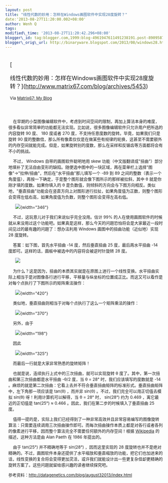 ```yaml
--- 
layout: post 
title: "线性代数的妙用：怎样在Windows画图软件中实现28度旋转？" 
date:'2013-08-27T11:20:00.002+08:00' 
author: Wenh Q
tags:
modified\_time: '2013-08-27T11:20:42.296+08:00' 
blogger\_id: tag:blogger.com,1999:blog-4961947611491238191.post-8909587641181689359
blogger\_orig\_url: http://binaryware.blogspot.com/2013/08/windows28.html
---
```

<div style="margin: 10px; padding: 5px;">

<div style="font-size: 18px;">

[

线性代数的妙用：怎样在Windows画图软件中实现28度旋转？](http://www.matrix67.com/blog/archives/5453)

</div>

<div style="font-size: 13px;">

Via [Matrix67: My Blog](http://www.matrix67.com/blog)

</div>

</div>

<div style="font-size: 13px; padding: 15px 0 10px 10px;">

    在早期的小型图像编辑软件中，考虑到时间空间的限制，再加上算法本身的难度，很多看似非常简单的功能都无法实现。比如说，很多图像编辑软件只允许用户把所选的内容旋转
90 度、 180 度或者 270 度，不支持任意度数的旋转。毕竟，如果我们只是旋转
90
度的整数倍，那么所有像素仅仅是在做某些有规律的轮换，这甚至不需要额外的内存空间就能完成。但是，如果旋转别的度数，那么在采样和反锯齿等方面都将会有不小的挑战。

    不过， Windows 自带的画图软件聪明地用 skew
功能（中文版翻译成"扭曲"）部分地填补了无法自由变形的缺陷。随便选中图中的一块区域，再在菜单栏上选择"图像"→"拉伸/扭曲"，然后在"水平扭曲"那儿填写一个
-89 到 89
之间的整数（表示一个角度值），再按一下确定，于是整个图形就会像下图所示的那样被拉斜，其中
θ 就是你刚才填的度数。如果你填入的 θ
是负数值，则倾斜的方向会与下图方向相反。类似地，"垂直扭曲"功能会在竖直方向上对图形进行拉扯，如果角度值为正数，则整个图形会变得左低右高，如果角度值为负数，则整个图形会变得左高右低。

      ![](http://www.matrix67.com/blogimage_2013/201308251.png){width="346"}

    不过，这玩意儿对于我们来说似乎完全没用。估计 99%
的人在使用画图软件的时候就从来没用过这个功能吧。如果真是这样，那么今天的问题恐怕将会是大家最近一段时间见过的最有趣的问题了：想办法利用
Windows 画图中的扭曲功能（近似地）实现 28 度旋转。







    答案：如下图，首先水平扭曲 -14 度，然后垂直扭曲 25
度，最后再水平扭曲 -14
度即可。这样的话，画板中被选中的内容将会被逆时针旋转 28 度。

      ![](http://www.matrix67.com/blogimage_2013/201308252.gif)

    为什么？这是因为，扭曲的本质其实就是在原图上进行一个线性变换。水平扭曲实际上相当于是对图像各行进行平移，平移量与纵坐标的位置成正比。而这又可以看作是对每个点执行了下图所示的矩阵乘法操作：

      ![](http://www.matrix67.com/blogimage_2013/201308253.png){width="420"}

    类似地，垂直扭曲则相当于对每个点执行了这么一个矩阵乘法的操作：

      ![](http://www.matrix67.com/blogimage_2013/201308254.png){width="370"}

    另外，由于

      ![](http://www.matrix67.com/blogimage_2013/201308255.png){width="198"}

    因此

      ![](http://www.matrix67.com/blogimage_2013/201308256.png){width="325"}

    而最后一行就是大家非常熟悉的旋转矩阵！

    也就是说，连续执行上式中的三次扭曲，就可以实现旋转 θ
度了。其中，第一次扭曲和第三次扭曲都是水平扭曲 -θ/2 度，当 θ = 28°
时，我们应该填写的度数就是 -14
。麻烦的就是第二次扭曲：它看上去并不符合垂直扭曲矩阵的标准形式。垂直扭曲矩阵中，左下角那一项应该是
tan(θ) ，而并非 sin(θ) 。不过，我们完全可以用正切值去模拟 sin(θ)
呀！利用计算机可以解得，当 θ = 28° 时， sin(28°) 约为 0.469
，离它最近的正切值是 tan(25°) ≈ 0.466
。因此，我们在第二步的时候填入了垂直扭曲 25 度。

    值得一提的是，实际上我们已经得到了一种非常高效并且非常容易编写的图像旋转算法：只需要连续调用三次扭曲操作即可。而每次扭曲操作本质上都是对各行或者各列的像素进行平移，因而整个算法完全不需要任何额外的内存空间！根据
[Wikipedia](http://en.wikipedia.org/wiki/Shear_mapping#cite_note-4)
的描述，这种方法是由 Alan Paeth 在 1986 年提出的。

    由于 tan(25°) 并不精确地等于 sin(28°) ，因而这里实现的 28
度旋转也并不是绝对精确的。不过，画图软件本身还提供了水平缩放和垂直缩放的功能，把它们也加进来的话，线性变换的复合将会变得更加灵活，或许我们就能设计出一些更复杂但却更精确的旋转方案了。这些问题就留给感兴趣的读者继续探究吧。



参考资料：<http://datagenetics.com/blog/august32013/index.html>

</div>
